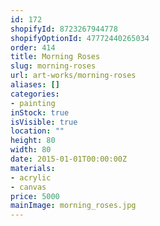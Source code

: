```yaml
---
id: 172
shopifyId: 8723267944778
shopifyOptionId: 47772440265034
order: 414
title: Morning Roses
slug: morning-roses
url: art-works/morning-roses
aliases: []
categories:
- painting
inStock: true
isVisible: true
location: ""
height: 80
width: 80
date: 2015-01-01T00:00:00Z
materials:
- acrylic
- canvas
price: 5000
mainImage: morning_roses.jpg
---
```

